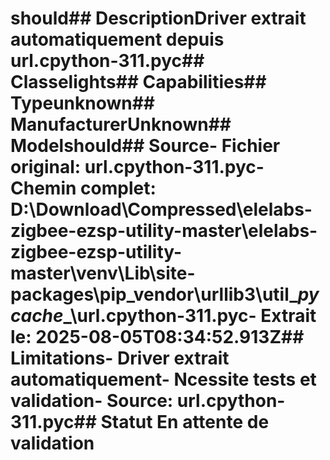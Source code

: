 # should##  DescriptionDriver extrait automatiquement depuis url.cpython-311.pyc##  Classelights##  Capabilities##  Typeunknown##  ManufacturerUnknown##  Modelshould##  Source- **Fichier original**: url.cpython-311.pyc- **Chemin complet**: D:\Download\Compressed\elelabs-zigbee-ezsp-utility-master\elelabs-zigbee-ezsp-utility-master\venv\Lib\site-packages\pip\_vendor\urllib3\util\__pycache__\url.cpython-311.pyc- **Extrait le**: 2025-08-05T08:34:52.913Z##  Limitations- Driver extrait automatiquement- Ncessite tests et validation- Source: url.cpython-311.pyc##  Statut En attente de validation